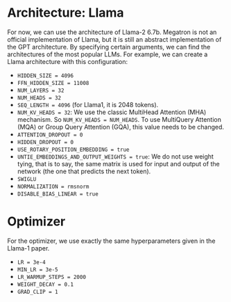 
# Architecture: Llama

For now, we can use the architecture of Llama-2 6.7b. Megatron is not an official implementation of Llama, but it is still an abstract implementation of the GPT architecture. By specifying certain arguments, we can find the architectures of the most popular LLMs. For example, we can create a Llama architecture with this configuration:

- `HIDDEN_SIZE = 4096`
- `FFN_HIDDEN_SIZE = 11008`
- `NUM_LAYERS = 32`
- `NUM_HEADS = 32`
- `SEQ_LENGTH = 4096` (for Llama1, it is 2048 tokens).
- `NUM_KV_HEADS = 32`: We use the classic MultiHead Attention (MHA) mechanism. So `NUM_KV_HEADS = NUM_HEADS`. To use MultiQuery Attention (MQA) or Group Query Attention (GQA), this value needs to be changed.
- `ATTENTION_DROPOUT = 0`
- `HIDDEN_DROPOUT = 0`
- `USE_ROTARY_POSITION_EMBEDDING = true`
- `UNTIE_EMBEDDINGS_AND_OUTPUT_WEIGHTS = true`: We do not use weight tying, that is to say, the same matrix is used for input and output of the network (the one that predicts the next token).
- `SWIGLU`
- `NORMALIZATION = rmsnorm`
- `DISABLE_BIAS_LINEAR = true`

# Optimizer

For the optimizer, we use exactly the same hyperparameters given in the Llama-1 paper.

- `LR = 3e-4`
- `MIN_LR = 3e-5`
- `LR_WARMUP_STEPS = 2000`
- `WEIGHT_DECAY = 0.1`
- `GRAD_CLIP = 1`

